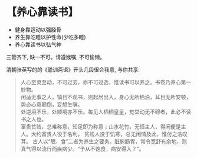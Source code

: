 # 【养心靠读书】

- 健身靠运动以强胫骨
- 养生靠吃睡以护性命(少吃多睡)
- 养心靠读书以弘气神

三管齐下, 缺一不可。请遵猴嘱, 不可偷懒。

清朝张英写的的《聪训斋语》开头几段很合我意, 与你共享:

> 人心至灵至动，不可过劳，亦不可过逸，惟读书可以养之。书卷乃养心第一妙物。  
> 闲适无事之人，镇日不观书，则起居出入，身心无所栖泊，耳目无所安顿，势必心意颠倒，妄想生嗔。  
> 处逆境不乐，处顺境亦不乐。每见人栖栖皇皇，觉举动无不碍者，此必不读书之人也。  
> 富贵贫贱，总难称意，知足即为称意；山水花竹，无恒主人，得闲便是主人。大约富贵人役于名利，
贫贱人役于饥寒，总无闲情及此，惟付之浩叹耳。
> 古人以“眠、食”二者为养生之要务。脏腑肠胃，常令宽舒有余地，则真气得以流行而疾病少。“予从不饱食，病安得入？”。
